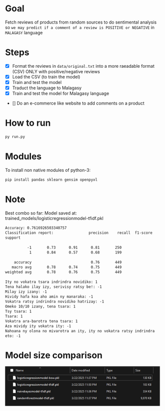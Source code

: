 # Goal
Fetch reviews of products from random sources to do sentimental analysis so `we may predict if a comment of a review is POSITIVE or NEGATIVE` in `MALAGASY` language

# Steps
- [x] Format the reviews in `data/original.txt` into a more raeadable format (CSV) ONLY with positive/negative reviews
- [x] Load the CSV (to train the model)
- [x] Train and test the model
- [x] Traduct the language to Malagasy
- [X] Train and test the model for Malagasy language
- [] Do an e-commerce like website to add comments on a product

# How to run
```bash
py run.py
```

# Modules
To install non native modules of python-3:

```bash
pip install pandas sklearn gensim openpyxl
```

# Note
Best combo so far:
Model saved at: trained_models/logisticregressionmodel-tfidf.pkl
```
Accuracy: 0.7616926503340757
Classification report:                precision    recall  f1-score   support

          -1       0.73      0.91      0.81       250
           1       0.84      0.57      0.68       199

    accuracy                           0.76       449
   macro avg       0.78      0.74      0.75       449
weighted avg       0.78      0.76      0.75       449

Ity no vokatra tsara indrindra novidiko: 1
Tena halako ilay izy, serivisy ratsy be!: -1
Milay izy izany: -1
Hividy hafa koa aho amin ny manaraka: -1
Vokatra ratsy indrindra novidiko hatrizay: -1
Omeko 10/10 izany, tena tsara: 1
Tsy tsara: 1
Tsara: 1
Vokatra ara-barotra tena tsara: 1
Aza mividy ity vokatra ity: -1
Nahoana ny olona no mivarotra an ity, ity no vokatra ratsy indrindra eto: -1
```

# Model size comparison
![Comparison](assets/comparison.png)